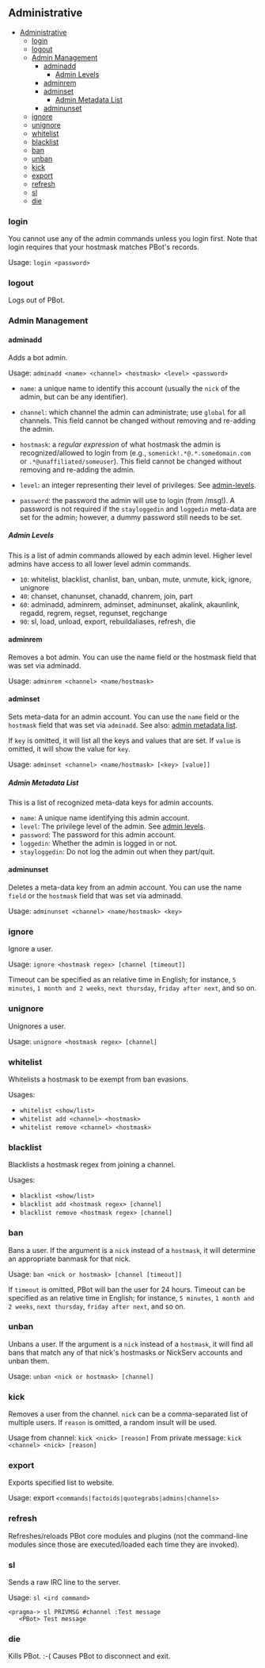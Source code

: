 Administrative
--------------


<!-- md-toc-begin -->
  * [Administrative](#administrative)
    * [login](#login)
    * [logout](#logout)
    * [Admin Management](#admin-management)
      * [adminadd](#adminadd)
        * [Admin Levels](#admin-levels)
      * [adminrem](#adminrem)
      * [adminset](#adminset)
        * [Admin Metadata List](#admin-metadata-list)
      * [adminunset](#adminunset)
    * [ignore](#ignore)
    * [unignore](#unignore)
    * [whitelist](#whitelist)
    * [blacklist](#blacklist)
    * [ban](#ban)
    * [unban](#unban)
    * [kick](#kick)
    * [export](#export)
    * [refresh](#refresh)
    * [sl](#sl)
    * [die](#die)
<!-- md-toc-end -->


### login
You cannot use any of the admin commands unless you login first. Note that login requires that your hostmask matches PBot's records.

Usage:  `login <password>`

### logout
Logs out of PBot.

### Admin Management
#### adminadd
Adds a bot admin.

Usage: `adminadd <name> <channel> <hostmask> <level> <password>`

* `name`: a unique name to identify this account (usually the `nick` of the admin, but can be any identifier).

* `channel`: which channel the admin can administrate; use `global` for all channels. This field cannot be changed without removing and re-adding the admin.

* `hostmask`: a *regular expression* of what hostmask the admin is recognized/allowed to login from (e.g., `somenick!.*@.*.somedomain.com` or `.*@unaffiliated/someuser`). This field cannot be changed without removing and re-adding the admin.

* `level`: an integer representing their level of privileges. See [admin-levels](#Admin_Levels).

* `password`: the password the admin will use to login (from /msg!). A password is not required if the `stayloggedin` and `loggedin` meta-data are set for the admin; however, a dummy password still needs to be set.

##### Admin Levels
This is a list of admin commands allowed by each admin level. Higher level admins have access to all lower level admin commands.

* `10`: whitelist, blacklist, chanlist, ban, unban, mute, unmute, kick, ignore, unignore
* `40`: chanset, chanunset, chanadd, chanrem, join, part
* `60`: adminadd, adminrem, adminset, adminunset, akalink, akaunlink, regadd, regrem, regset, regunset, regchange
* `90`: sl, load, unload, export, rebuildaliases, refresh, die

#### adminrem
Removes a bot admin. You can use the name field or the hostmask field that was set via adminadd.

Usage: `adminrem <channel> <name/hostmask>`

#### adminset
Sets meta-data for an admin account. You can use the `name` field or the `hostmask` field that was set via `adminadd`. See also: [admin metadata list](#Admin_Metadata_List).

If `key` is omitted, it will list all the keys and values that are set.  If `value` is omitted, it will show the value for `key`.

Usage: `adminset <channel> <name/hostmask> [<key> [value]]`

##### Admin Metadata List
This is a list of recognized meta-data keys for admin accounts.

* `name`: A unique name identifying this admin account.
* `level`: The privilege level of the admin. See [admin levels](#Admin_Levels).
* `password`: The password for this admin account.
* `loggedin`: Whether the admin is logged in or not.
* `stayloggedin`: Do not log the admin out when they part/quit.

#### adminunset
Deletes a meta-data key from an admin account.  You can use the name `field` or the `hostmask` field that was set via adminadd.

Usage: `adminunset <channel> <name/hostmask> <key>`

### ignore
Ignore a user.

Usage: `ignore <hostmask regex> [channel [timeout]]`

Timeout can be specified as an relative time in English; for instance, `5 minutes`, `1 month and 2 weeks`, `next thursday`, `friday after next`, and so on.

### unignore
Unignores a user.

Usage:  `unignore <hostmask regex> [channel]`

### whitelist
Whitelists a hostmask to be exempt from ban evasions.

Usages:

- `whitelist <show/list>`
- `whitelist add <channel> <hostmask>`
- `whitelist remove <channel> <hostmask>`

### blacklist
Blacklists a hostmask regex from joining a channel.

Usages:

- `blacklist <show/list>`
- `blacklist add <hostmask regex> [channel]`
- `blacklist remove <hostmask regex> [channel]`

### ban
Bans a user. If the argument is a `nick` instead of a `hostmask`, it will determine an appropriate banmask for that nick.

Usage: `ban <nick or hostmask> [channel [timeout]]`

If `timeout` is omitted, PBot will ban the user for 24 hours. Timeout can be specified as an relative time in English; for instance, `5 minutes`, `1 month and 2 weeks`, `next thursday`, `friday after next`, and so on.

### unban
Unbans a user. If the argument is a `nick` instead of a `hostmask`, it will find all bans that match any of that nick's hostmasks or NickServ accounts and unban them.

Usage: `unban <nick or hostmask> [channel]`

### kick
Removes a user from the channel. `nick` can be a comma-separated list of multiple users. If `reason` is omitted, a random insult will be used.

Usage from channel:   `kick <nick> [reason]`
From private message: `kick <channel> <nick> [reason]`

### export
Exports specified list to website.

 Usage:  export `<commands|factoids|quotegrabs|admins|channels>`

### refresh
Refreshes/reloads PBot core modules and plugins (not the command-line modules since those are executed/loaded each time they are invoked).

### sl
Sends a raw IRC line to the server.

Usage: `sl <ird command>`

    <pragma-> sl PRIVMSG #channel :Test message
       <PBot> Test message

### die
Kills PBot. :-(  Causes PBot to disconnect and exit.

